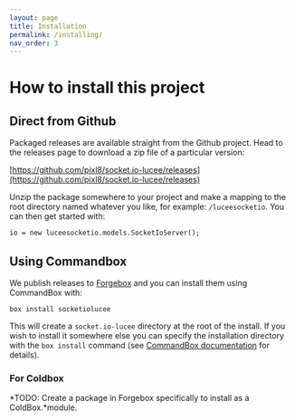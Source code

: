 ```yaml
---
layout: page
title: Installation
permalink: /installing/
nav_order: 3
---
```


# How to install this project

## Direct from Github

Packaged releases are available straight from the Github project. Head to the releases page to download a zip file of a particular version:

[https://github.com/pixl8/socket.io-lucee/releases](https://github.com/pixl8/socket.io-lucee/releases)

Unzip the package somewhere to your project and make a mapping to the root directory named whatever you like, for example: `/luceesocketio`. You can then get started with:

```cfc
io = new luceesocketio.models.SocketIoServer();
```

## Using Commandbox

We publish releases to [Forgebox](https://forgebox.io) and you can install them using CommandBox with:

```
box install socketiolucee
```

This will create a `socket.io-lucee` directory at the root of the install. If you wish to install it somewhere else you can specify the installation directory with the `box install` command (see [CommandBox documentation](https://commandbox.ortusbooks.com/package-management/installing-packages) for details).

### For Coldbox

*TODO: Create a package in Forgebox specifically to install as a ColdBox.*module.